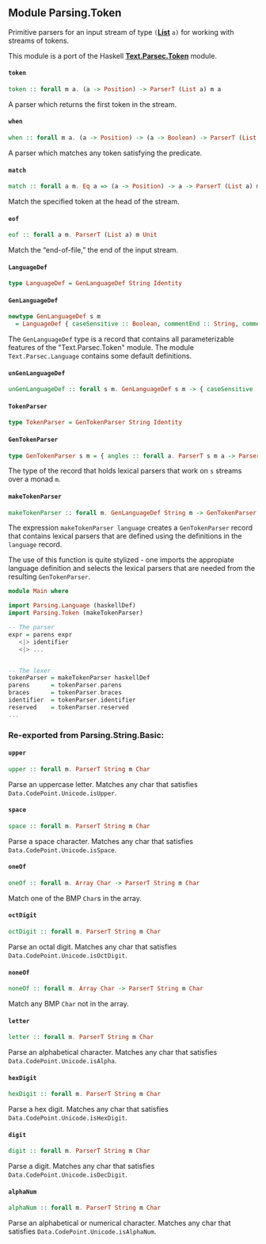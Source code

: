 ## Module Parsing.Token

Primitive parsers for an input stream of type
`(`[__List__](https://pursuit.purescript.org/packages/purescript-lists/docs/Data.List.Types#t:List) `a)`
for working with streams of tokens.

This module is a port of the Haskell
[__Text.Parsec.Token__](https://hackage.haskell.org/package/parsec/docs/Text-Parsec-Token.html)
module.

#### `token`

``` purescript
token :: forall m a. (a -> Position) -> ParserT (List a) m a
```

A parser which returns the first token in the stream.

#### `when`

``` purescript
when :: forall m a. (a -> Position) -> (a -> Boolean) -> ParserT (List a) m a
```

A parser which matches any token satisfying the predicate.

#### `match`

``` purescript
match :: forall a m. Eq a => (a -> Position) -> a -> ParserT (List a) m a
```

Match the specified token at the head of the stream.

#### `eof`

``` purescript
eof :: forall a m. ParserT (List a) m Unit
```

Match the “end-of-file,” the end of the input stream.

#### `LanguageDef`

``` purescript
type LanguageDef = GenLanguageDef String Identity
```

#### `GenLanguageDef`

``` purescript
newtype GenLanguageDef s m
  = LanguageDef { caseSensitive :: Boolean, commentEnd :: String, commentLine :: String, commentStart :: String, identLetter :: ParserT s m Char, identStart :: ParserT s m Char, nestedComments :: Boolean, opLetter :: ParserT s m Char, opStart :: ParserT s m Char, reservedNames :: Array String, reservedOpNames :: Array String }
```

The `GenLanguageDef` type is a record that contains all parameterizable
features of the "Text.Parsec.Token" module. The module `Text.Parsec.Language`
contains some default definitions.

#### `unGenLanguageDef`

``` purescript
unGenLanguageDef :: forall s m. GenLanguageDef s m -> { caseSensitive :: Boolean, commentEnd :: String, commentLine :: String, commentStart :: String, identLetter :: ParserT s m Char, identStart :: ParserT s m Char, nestedComments :: Boolean, opLetter :: ParserT s m Char, opStart :: ParserT s m Char, reservedNames :: Array String, reservedOpNames :: Array String }
```

#### `TokenParser`

``` purescript
type TokenParser = GenTokenParser String Identity
```

#### `GenTokenParser`

``` purescript
type GenTokenParser s m = { angles :: forall a. ParserT s m a -> ParserT s m a, braces :: forall a. ParserT s m a -> ParserT s m a, brackets :: forall a. ParserT s m a -> ParserT s m a, charLiteral :: ParserT s m Char, colon :: ParserT s m String, comma :: ParserT s m String, commaSep :: forall a. ParserT s m a -> ParserT s m (List a), commaSep1 :: forall a. ParserT s m a -> ParserT s m (NonEmptyList a), decimal :: ParserT s m Int, dot :: ParserT s m String, float :: ParserT s m Number, hexadecimal :: ParserT s m Int, identifier :: ParserT s m String, integer :: ParserT s m Int, lexeme :: forall a. ParserT s m a -> ParserT s m a, natural :: ParserT s m Int, naturalOrFloat :: ParserT s m (Either Int Number), octal :: ParserT s m Int, operator :: ParserT s m String, parens :: forall a. ParserT s m a -> ParserT s m a, reserved :: String -> ParserT s m Unit, reservedOp :: String -> ParserT s m Unit, semi :: ParserT s m String, semiSep :: forall a. ParserT s m a -> ParserT s m (List a), semiSep1 :: forall a. ParserT s m a -> ParserT s m (NonEmptyList a), stringLiteral :: ParserT s m String, symbol :: String -> ParserT s m String, whiteSpace :: ParserT s m Unit }
```

The type of the record that holds lexical parsers that work on
`s` streams over a monad `m`.

#### `makeTokenParser`

``` purescript
makeTokenParser :: forall m. GenLanguageDef String m -> GenTokenParser String m
```

The expression `makeTokenParser language` creates a `GenTokenParser`
record that contains lexical parsers that are
defined using the definitions in the `language` record.

The use of this function is quite stylized - one imports the
appropiate language definition and selects the lexical parsers that
are needed from the resulting `GenTokenParser`.

```purescript
module Main where

import Parsing.Language (haskellDef)
import Parsing.Token (makeTokenParser)

-- The parser
expr = parens expr
   <|> identifier
   <|> ...


-- The lexer
tokenParser = makeTokenParser haskellDef
parens      = tokenParser.parens
braces      = tokenParser.braces
identifier  = tokenParser.identifier
reserved    = tokenParser.reserved
...
```


### Re-exported from Parsing.String.Basic:

#### `upper`

``` purescript
upper :: forall m. ParserT String m Char
```

Parse an uppercase letter.  Matches any char that satisfies `Data.CodePoint.Unicode.isUpper`.

#### `space`

``` purescript
space :: forall m. ParserT String m Char
```

Parse a space character.  Matches any char that satisfies `Data.CodePoint.Unicode.isSpace`.

#### `oneOf`

``` purescript
oneOf :: forall m. Array Char -> ParserT String m Char
```

Match one of the BMP `Char`s in the array.

#### `octDigit`

``` purescript
octDigit :: forall m. ParserT String m Char
```

Parse an octal digit.  Matches any char that satisfies `Data.CodePoint.Unicode.isOctDigit`.

#### `noneOf`

``` purescript
noneOf :: forall m. Array Char -> ParserT String m Char
```

Match any BMP `Char` not in the array.

#### `letter`

``` purescript
letter :: forall m. ParserT String m Char
```

Parse an alphabetical character.  Matches any char that satisfies `Data.CodePoint.Unicode.isAlpha`.

#### `hexDigit`

``` purescript
hexDigit :: forall m. ParserT String m Char
```

Parse a hex digit.  Matches any char that satisfies `Data.CodePoint.Unicode.isHexDigit`.

#### `digit`

``` purescript
digit :: forall m. ParserT String m Char
```

Parse a digit.  Matches any char that satisfies `Data.CodePoint.Unicode.isDecDigit`.

#### `alphaNum`

``` purescript
alphaNum :: forall m. ParserT String m Char
```

Parse an alphabetical or numerical character.
Matches any char that satisfies `Data.CodePoint.Unicode.isAlphaNum`.

